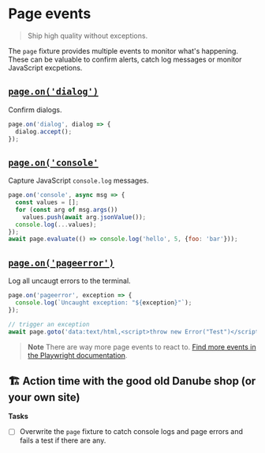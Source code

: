 # Page events
> Ship high quality without exceptions.

The `page` fixture provides multiple events to monitor what's happening. These can be valuable to confirm alerts, catch log messages or monitor JavaScript excpetions.

## [`page.on('dialog')`](https://playwright.dev/docs/api/class-page#page-event-dialog)

Confirm dialogs.

```javascript
page.on('dialog', dialog => {
  dialog.accept();
});
```

## [`page.on('console'`](https://playwright.dev/docs/api/class-page#page-event-console)

Capture JavaScript `console.log` messages.

```javascript
page.on('console', async msg => {
  const values = [];
  for (const arg of msg.args())
    values.push(await arg.jsonValue());
  console.log(...values);
});
await page.evaluate(() => console.log('hello', 5, {foo: 'bar'}));
```
## [`page.on('pageerror')`](https://playwright.dev/docs/api/class-page#page-event-page-error)

Log all uncaugt errors to the terminal.

```javascript
page.on('pageerror', exception => {
  console.log(`Uncaught exception: "${exception}"`);
});

// trigger an exception
await page.goto('data:text/html,<script>throw new Error("Test")</script>');
```

> **Note** There are way more page events to react to. [Find more events in the Playwright documentation](https://playwright.dev/docs/api/class-page#page-event-page-error).

## 🏗️ Action time with the good old Danube shop (or your own site)

**Tasks**

- [ ] Overwrite the `page` fixture to catch console logs and page errors and fails a test if there are any.
